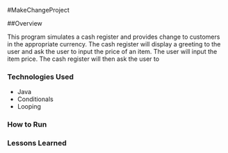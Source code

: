 #MakeChangeProject

##Overview

This program simulates a cash register and provides change to customers in the appropriate currency. The cash register will display a greeting to the user and ask the user to input the price of an item. The user will input the item price. The cash register will then ask the user to 

### Technologies Used

 - Java
 - Conditionals
 - Looping

### How to Run

### Lessons Learned
